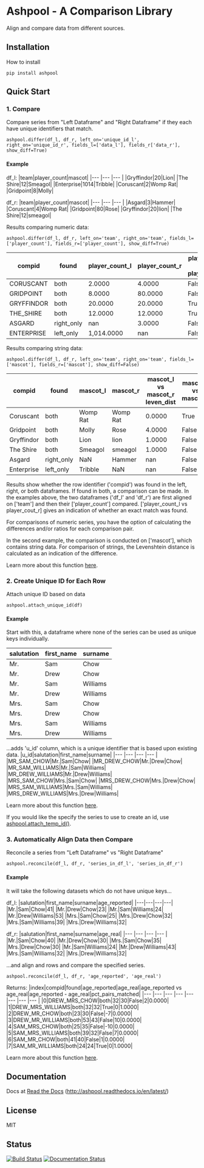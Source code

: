 # Ashpool - A Comparison Library
Align and compare data from different sources.

## Installation
How to install
```
pip install ashpool
```
## Quick Start
### 1. Compare
Compare series from "Left Dataframe" and "Right Dataframe" if they each have unique identifiers that match.
```
ashpool.differ(df_l, df_r, left_on='unique_id_l', right_on='unique_id_r', fields_l=['data_l'], fields_r['data_r'], show_diff=True)
```
#### Example
df_l:
|team|player_count|mascot|
|--- |--- |--- |
|Gryffindor|20|Lion|
|The Shire|12|Smeagol|
|Enterprise|1014|Tribble|
|Coruscant|2|Womp Rat|
|Gridpoint|8|Molly|

df_r:
|team|player_count|mascot|
|--- |--- |--- |
|Asgard|3|Hammer|
|Coruscant|4|Womp Rat|
|Gridpoint|80|Rose|
|Gryffindor|20|lion|
|The Shire|12|smeagol|

Results comparing numeric data:
```
ashpool.differ(df_l, df_r, left_on='team', right_on='team', fields_l=['player_count'], fields_r=['player_count'], show_diff=True)
```
|compid|found|player_count_l|player_count_r|player_count_l vs player_count_r|player_count_l - player_count_r|pct_pairs_matched|
|--- |--- |--- |--- |--- |--- |--- |
|CORUSCANT|both|2.0000|4.0000|False|-2.0000|0.0000|
|GRIDPOINT|both|8.0000|80.0000|False|-72.0000|0.0000|
|GRYFFINDOR|both|20.0000|20.0000|True|0.0000|1.0000|
|THE_SHIRE|both|12.0000|12.0000|True|0.0000|1.0000|
|ASGARD|right_only|nan|3.0000|False|nan|0.0000|
|ENTERPRISE|left_only|1,014.0000|nan|False|nan|0.0000|

Results comparing string data:
```
ashpool.differ(df_l, df_r, left_on='team', right_on='team', fields_l=['mascot'], fields_r=['mascot'], show_diff=False)
```
|compid|found|mascot_l|mascot_r|mascot_l vs mascot_r leven_dist|mascot_l vs mascot_r|pct_pairs_matched|
|--- |--- |--- |--- |--- |--- |--- |
|Coruscant|both|Womp Rat|Womp Rat|0.0000|True|1.0000|
|Gridpoint|both|Molly|Rose|4.0000|False|0.0000|
|Gryffindor|both|Lion|lion|1.0000|False|0.0000|
|The Shire|both|Smeagol|smeagol|1.0000|False|0.0000|
|Asgard|right_only|NaN|Hammer|nan|False|0.0000|
|Enterprise|left_only|Tribble|NaN|nan|False|0.0000|

Results show whether the row identifier ('compid') was found in the left, right, or both dataframes. If found in both, a comparison can be made. In the examples above, the two dataframes ('df_l' and 'df_r') are first aligned on ['team'] and then their ['player_count'] compared. ['player_count_l vs player_cout_r] gives an indication of whether an exact match was found.

For comparisons of numeric series, you have the option of calculating the differences and/or ratios for each comparison pair.

In the second example, the comparison is conducted on ['mascot'], which contains string data. For comparison of strings, the Levenshtein distance is calculated as an indication of the difference.

Learn more about this function [here](http://ashpool.readthedocs.io/en/latest/#ashpool.differ).


### 2. Create Unique ID for Each Row
Attach unique ID based on data
```
ashpool.attach_unique_id(df)
```
#### Example
Start with this, a dataframe where none of the series can be used as unique keys individually.

|salutation|first_name|surname|
|--- |--- |--- |
|Mr.|Sam|Chow|
|Mr.|Drew|Chow|
|Mr.|Sam|Williams|
|Mr.|Drew|Williams|
|Mrs.|Sam|Chow|
|Mrs.|Drew|Chow|
|Mrs.|Sam|Williams|
|Mrs.|Drew|Williams|

...adds 'u_id' column, which is a unique identifier that is based upon existing data.
|u_id|salutation|first_name|surname|
|--- |--- |--- |--- |
|MR_SAM_CHOW|Mr.|Sam|Chow|
|MR_DREW_CHOW|Mr.|Drew|Chow|
|MR_SAM_WILLIAMS|Mr.|Sam|Williams|
|MR_DREW_WILLIAMS|Mr.|Drew|Williams|
|MRS_SAM_CHOW|Mrs.|Sam|Chow|
|MRS_DREW_CHOW|Mrs.|Drew|Chow|
|MRS_SAM_WILLIAMS|Mrs.|Sam|Williams|
|MRS_DREW_WILLIAMS|Mrs.|Drew|Williams|

Learn more about this function [here](http://ashpool.readthedocs.io/en/latest/#ashpool.attach_unique_id).

If you would like the specify the series to use to create an id, use [ashpool.attach_temp_id()](http://ashpool.readthedocs.io/en/latest/#ashpool.attach_temp_id).


### 3. Automatically Align Data then Compare
Reconcile a series from "Left Dataframe" vs "Right Dataframe"
```
ashpool.reconcile(df_l, df_r, 'series_in_df_l', 'series_in_df_r')
```

#### Example
It will take the following datasets which do not have unique keys...

df_l:
|salutation|first_name|surname|age_reported|
|---|---|---|---|
|Mr.|Sam|Chow|41|
|Mr.|Drew|Chow|23|
|Mr.|Sam|Williams|24|
|Mr.|Drew|Williams|53|
|Mrs.|Sam|Chow|25|
|Mrs.|Drew|Chow|32|
|Mrs.|Sam|Williams|39|
|Mrs.|Drew|Williams|32|

df_r:
|salutation|first_name|surname|age_real|
|--- |--- |--- |--- |
|Mr.|Sam|Chow|40|
|Mr.|Drew|Chow|30|
|Mrs.|Sam|Chow|35|
|Mrs.|Drew|Chow|30|
|Mr.|Sam|Williams|24|
|Mr.|Drew|Williams|43|
|Mrs.|Sam|Williams|32|
|Mrs.|Drew|Williams|32|

...and align and rows and compare the specified series.
```
ashpool.reconcile(df_l, df_r, 'age_reported', 'age_real')
```
Returns:
|index|compid|found|age_reported|age_real|age_reported vs age_real|age_reported - age_real|pct_pairs_matched|
|--- |--- |--- |--- |--- |--- |--- |--- |
|0|DREW_MRS_CHOW|both|32|30|False|2|0.0000|
|1|DREW_MRS_WILLIAMS|both|32|32|True|0|1.0000|
|2|DREW_MR_CHOW|both|23|30|False|-7|0.0000|
|3|DREW_MR_WILLIAMS|both|53|43|False|10|0.0000|
|4|SAM_MRS_CHOW|both|25|35|False|-10|0.0000|
|5|SAM_MRS_WILLIAMS|both|39|32|False|7|0.0000|
|6|SAM_MR_CHOW|both|41|40|False|1|0.0000|
|7|SAM_MR_WILLIAMS|both|24|24|True|0|1.0000|

Learn more about this function [here](http://ashpool.readthedocs.io/en/latest/#ashpool.reconcile).

## Documentation
Docs at [Read the Docs](http://ashpool.readthedocs.io/en/latest/) (http://ashpool.readthedocs.io/en/latest/)

## License
MIT

## Status
[![Build Status](https://travis-ci.org/cktc/ashpool.svg?branch=master)](https://travis-ci.org/cktc/ashpool)
[![Documentation Status](https://readthedocs.org/projects/ashpool/badge/?version=latest)](http://ashpool.readthedocs.io/en/latest/?badge=latest)